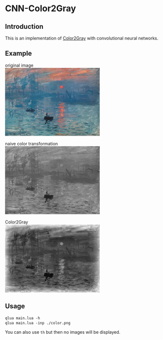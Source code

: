 # CNN-Color2Gray


## Introduction

This is an implementation of [Color2Gray](http://www.cs.northwestern.edu/~ago820/color2gray/) with convolutional neural networks.  

## Example

original image  
![color](color.png)  

naive color transformation  
![naive](naive.png)  

Color2Gray  
![gray](gray.png)

## Usage

    qlua main.lua -h
    qlua main.lua -inp ./color.png  

You can also use `th` but then no images will be displayed.
